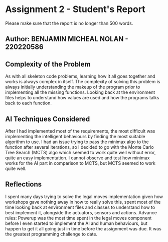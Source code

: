 # Assignment 2 - Student's Report

Please make sure that the report is no longer than 500 words.

## Author: BENJAMIN MICHEAL NOLAN - 220220586

## Complexity of the Problem 

As with all skeleton code problems, learning how it all goes together and works is always complex in itself. 
The complexity of solving this problem is always initially understanding the makeup of the program prior to implementing 
all the missing functions.
Looking back at the environment files helps to understand how values are used and how the programs talks back to each 
function.

## AI Techniques Considered

After I had implemented most of the requirements, the most difficult was implementing the intelligent behaviours by 
finding the most suitable algorithm to use. 
I had an issue trying to pass the minimax algo to the function after several iterations, so I decided to go with the 
Monte Carlo Tree Search (MCTS) algo which seemed to work quite well without error, quite an easy implementation.
I cannot observe and test how minimax works for the AI part in comparison to MCTS, but MCTS seemed to work quite well.

## Reflections

I spent many days trying to solve the legal moves implementation given how workshops gave nothing away in how to really 
solve this, spent most of the time looking back at environment files and classes to understand how to best implement
it, alongside the actuators, sensors and actions.
Advance rules: Powerup was the most time spent in the legal moves component before I even started to implement the AI
and human behaviours, but happen to get it all going just in time before the assignment was due.
It was the greatest programming challenge to date.